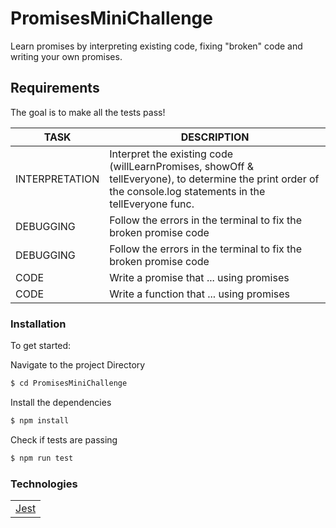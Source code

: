 # PromisesMiniChallenge

Learn promises by interpreting existing code, fixing "broken" code and writing your own promises.

## Requirements

The goal is to make all the tests pass!

| TASK           | DESCRIPTION                                                                                                                                                   |
| -------------- | ------------------------------------------------------------------------------------------------------------------------------------------------------------- |
| INTERPRETATION | Interpret the existing code (willLearnPromises, showOff & tellEveryone), to determine the print order of the console.log statements in the tellEveryone func. |
| DEBUGGING      | Follow the errors in the terminal to fix the broken promise code                                                                                              |
| DEBUGGING      | Follow the errors in the terminal to fix the broken promise code                                                                                              |
| CODE           | Write a promise that ... using promises                                                                                                                       |
| CODE           | Write a function that ... using promises                                                                                                                      |

### Installation

To get started:

Navigate to the project Directory

```sh
$ cd PromisesMiniChallenge
```

Install the dependencies

```sh
$ npm install
```

Check if tests are passing

```sh
$ npm run test
```

### Technologies

<table style="width:50%">
  <tr>
    <td><a href="https://jestjs.io/">Jest</a></td>
  </tr>
</table>

